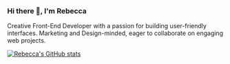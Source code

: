 ### Hi there 👋, I'm Rebecca

Creative Front-End Developer with a passion for building user-friendly interfaces. Marketing and Design-minded, eager to collaborate on engaging web projects.

[![Rebecca's GitHub stats](https://github-readme-stats.vercel.app/api?username=rebeccacampos)](https://github.com/rebeccacampos/github-readme-stats)
